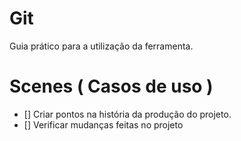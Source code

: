 # Git

Guia prático para a utilização da ferramenta.

# Scenes ( Casos de uso )

- [] Criar pontos na história da produção do projeto.
- [] Verificar mudanças feitas no projeto
